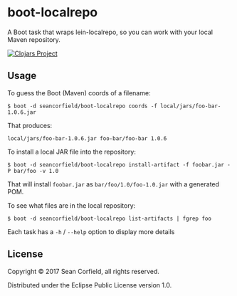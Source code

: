 # boot-localrepo

A Boot task that wraps lein-localrepo, so you can work with your local Maven repository.

[![Clojars Project](https://img.shields.io/clojars/v/seancorfield/boot-localrepo.svg)](https://clojars.org/seancorfield/boot-localrepo)

## Usage

To guess the Boot (Maven) coords of a filename:

    $ boot -d seancorfield/boot-localrepo coords -f local/jars/foo-bar-1.0.6.jar

That produces:

    local/jars/foo-bar-1.0.6.jar foo-bar/foo-bar 1.0.6

To install a local JAR file into the repository:

    $ boot -d seancorfield/boot-localrepo install-artifact -f foobar.jar -P bar/foo -v 1.0

That will install `foobar.jar` as `bar/foo/1.0/foo-1.0.jar` with a generated POM.

To see what files are in the local repository:

    $ boot -d seancorfield/boot-localrepo list-artifacts | fgrep foo

Each task has a `-h` / `--help` option to display more details

## License

Copyright © 2017 Sean Corfield, all rights reserved.

Distributed under the Eclipse Public License version 1.0.

